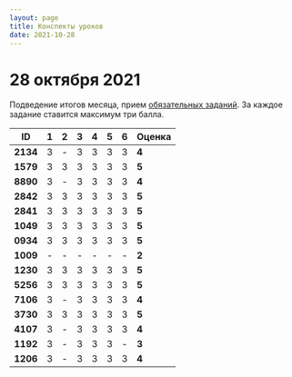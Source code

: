 ```yaml
---
layout: page
title: Конспекты уроков
date: 2021-10-28
---
```


# 28 октября 2021

Подведение итогов месяца, прием [обязательных заданий](../../monthly-assignment/2021-10.md). За каждое задание ставится максимум три балла.

|    ID    | 1 | 2 | 3 | 4 | 5 | 6 | Оценка |
|   ---    |---|---|---|---|---|---|---|
| **2134** | 3 | - | 3 | 3 | 3 | 3 | **4** |
| **1579** | 3 | 3 | 3 | 3 | 3 | 3 | **5** |
| **8890** | 3 | - | 3 | 3 | 3 | 3 | **4** |
| **2842** | 3 | 3 | 3 | 3 | 3 | 3 | **5** |
| **2841** | 3 | 3 | 3 | 3 | 3 | 3 | **5** |
| **1049** | 3 | 3 | 3 | 3 | 3 | 3 | **5** |
| **0934** | 3 | 3 | 3 | 3 | 3 | 3 | **5** |
| **1009** | - | - | - | - | - | - | **2** |
| **1230** | 3 | 3 | 3 | 3 | 3 | 3 | **5** |
| **5256** | 3 | 3 | 3 | 3 | 3 | 3 | **5** |
| **7106** | 3 | - | 3 | 3 | 3 | 3 | **4** |
| **3730** | 3 | 3 | 3 | 3 | 3 | 3 | **5** |
| **4107** | 3 | - | 3 | 3 | 3 | 3 | **4** |
| **1192** | 3 | - | 3 | 3 | 3 | - | **3** |
| **1206** | 3 | - | 3 | 3 | 3 | 3 | **4** |
